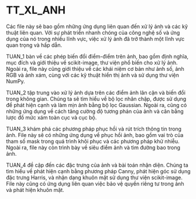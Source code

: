 # TT_XL_ANH

Các file này sẽ bao gồm những ứng dụng liên quan đến xử lý ảnh và các kỹ thuật liên quan. Với sự phát triển nhanh chóng của công nghệ số và ứng dụng của nó trong nhiều lĩnh vực, việc xử lý ảnh đã trở thành một lĩnh vực quan trọng và hấp dẫn.

TUAN_1 bàn về các phép biến đổi điểm-điểm trên ảnh, bao gồm định nghĩa, mục đích và giới thiệu về scikit-image, thư viện phổ biến cho xử lý ảnh. Ngoài ra, file này cũng giới thiệu về các khái niệm cơ bản như ảnh số, ảnh RGB và ảnh xám, cùng với các kỹ thuật hiển thị ảnh và sử dụng thư viện NumPy.

TUAN_2 tập trung vào xử lý ảnh dựa trên các điểm ảnh lân cận và biến đổi trong không gian. Chúng ta sẽ tìm hiểu về bộ lọc nhân chập, được sử dụng để phát hiện cạnh và làm mịn ảnh bằng bộ lọc Gaussian. Ngoài ra, cũng có những ứng dụng về cách tăng cường độ tương phản của ảnh và cân bằng lược đồ mức xám toàn cục và cục bộ.

TUAN_3 khám phá các phương pháp phục hồi và rút trích thông tin trong ảnh. File này sẽ có những ứng dụng về phục hồi ảnh, bao gồm vai trò của tham số mask trong quá trình khôi phục và các phương pháp khử nhiễu. Ngoài ra, file này còn trình bày về siêu điểm ảnh và tìm đường bao trong ảnh.

TUAN_4 đề cập đến các đặc trưng của ảnh và bài toán nhận diện. Chúng ta tìm hiểu về phát hiện cạnh bằng phương pháp Canny, phát hiện góc sử dụng đặc trưng Harris, và nhận dạng khuôn mặt sử dụng thư viện scikit-image. File này cũng có ứng dụng liên quan việc bảo vệ quyền riêng tư trong ảnh và phát hiện khuôn mặt.
